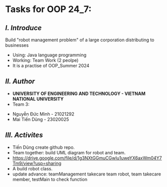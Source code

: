# Tasks for OOP 24_7:
## ***I. Introduce***
Build "robot management problem" of a large corporation distributing to businesses
+ Using: Java language programming
+ Working: Team Work (2 peolpe)
+ It is a practise of OOP_Summer 2024
## ***II. Author***
+ **UNIVERSITY OF ENGINEERING AND TECHNOLOGY - VIETNAM NATIONAL UNIVERSITY**
+ Team 3:
- Nguyễn Đức Minh - 21021292
- Mai Tiến Dũng - 23020025

## ***III. Activites***
- Tiến Dũng create github repo.
- Team together: build UML diagram for robot and team.
- https://drive.google.com/file/d/1g3NXtGGmuCGwIu1uweYX6axWm04Y7Tm9/view?usp=sharing
- A build robot class.
- update advance: teamManagement takecare team robot, team takecare member, testMain to check function
